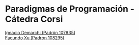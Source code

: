# Paradigmas de Programación - Cátedra Corsi

[Ignacio Demarchi (Padrón 107835)](https://github.com/IgnacioDemarchi)  
[Facundo Xu (Padrón 108295)](https://github.com/FacundoXu)
